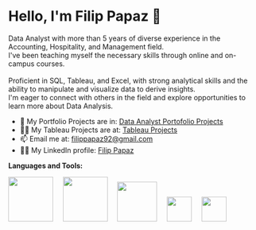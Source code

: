 # Hello, I'm Filip Papaz 👋

Data Analyst with more than 5 years of diverse experience in the Accounting, Hospitality, and Management field. </br> I've been teaching myself the necessary skills through online and on-campus courses. </br>  
Proficient in SQL, Tableau, and Excel, with 
strong analytical skills and the ability to manipulate and visualize data to derive insights. </br>  I'm eager to connect with others in the field and explore opportunities to learn more about Data Analysis. </br>
- 🌱 My Portfolio Projects are in: [Data Analyst Portofolio Projects](https://github.com/PapazF/DataAnalyst_PortfolioProjects)
- 👨‍💻 My Tableau Projects are at: [Tableau Projects](https://public.tableau.com/app/profile/filip.papaz)
- 📫 Email me at: filippapaz92@gmail.com
- 🙌🏻 My LinkedIn profile: [Filip Papaz](https://www.linkedin.com/in/filip-papaz-664a3a216/)

**Languages and Tools:**  

<img src="https://user-images.githubusercontent.com/119366006/218660157-c898a681-db13-401b-b920-b2888193b4dc.png" width="90"/> &nbsp; &nbsp; <img src="https://user-images.githubusercontent.com/119366006/218687838-602adef4-c345-4222-a7c0-77008c746175.png" width="90"/> &nbsp; &nbsp; <img src="https://user-images.githubusercontent.com/119366006/218689717-c7804505-1aa8-4ef8-a3b8-a14fbe4e1539.png" width="80"/> &nbsp; &nbsp; <img src="https://user-images.githubusercontent.com/119366006/218691656-eb85f597-bdc5-4361-a23d-40183ca52e21.jpeg" width="50"/> &nbsp; &nbsp; <img src="https://user-images.githubusercontent.com/119366006/218704237-0b5a7e11-d63a-45d1-b8e9-ea87c7f896f1.png" width="50"/>




















<!--
<img src="https://user-images.githubusercontent.com/119366006/218704237-0b5a7e11-d63a-45d1-b8e9-ea87c7f896f1.png" width="90"/>
**PapazF/PapazF** is a ✨ _special_ ✨ repository because its `README.md` (this file) appears on your GitHub profile.

![cat](https://user-images.githubusercontent.com/119366006/218704237-0b5a7e11-d63a-45d1-b8e9-ea87c7f896f1.png)

- 📝 Take a look at my personal e-Portofolio:


Here are some ideas to get you started:

- 🔭 I’m currently working on ...
- 🌱 I’m currently learning ...
- 👯 I’m looking to collaborate on ...
- 🤔 I’m looking for help with ...
- 💬 Ask me about ...
- 📫 How to reach me: ...
- 😄 Pronouns: ...
- ⚡ Fun fact: ...

If you're looking for a [Type of Data Analyst You Want to Be, such as Junior Data Analyst or Data Scientist], please don't hesitate to get in touch! I'm eager to connect with others in the field and explore opportunities to build my career in data analysis.

I'm proficient in  <img src="https://user-images.githubusercontent.com/119366006/218660157-c898a681-db13-401b-b920-b2888193b4dc.png" width="90"/>  |  <img src="https://user-images.githubusercontent.com/119366006/218687838-602adef4-c345-4222-a7c0-77008c746175.png" width="90"/>  |  <img src="https://user-images.githubusercontent.com/119366006/218689717-c7804505-1aa8-4ef8-a3b8-a14fbe4e1539.png" width="90"/>  |  <img src="https://user-images.githubusercontent.com/119366006/218691656-eb85f597-bdc5-4361-a23d-40183ca52e21.jpeg" width="90"/>
-->
